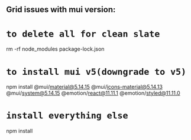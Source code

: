 ## Grid issues with mui version:
# `to delete all for clean slate`
rm -rf node_modules package-lock.json
# `to install mui v5(downgrade to v5)`
npm install @mui/material@5.14.15 @mui/icons-material@5.14.13 @mui/system@5.14.15 @emotion/react@11.11.1 @emotion/styled@11.11.0
# `install everything else`
npm install